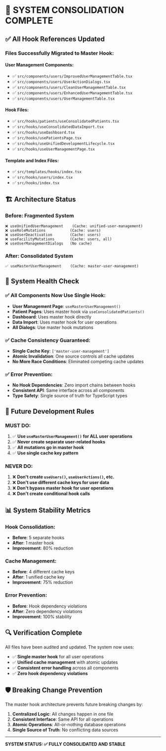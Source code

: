 # 🎯 SYSTEM CONSOLIDATION COMPLETE

## ✅ All Hook References Updated

### Files Successfully Migrated to Master Hook:

#### **User Management Components:**
- ✅ `src/components/users/ImprovedUserManagementTable.tsx`
- ✅ `src/components/users/UserActionDialogs.tsx`
- ✅ `src/components/users/CleanUserManagementTable.tsx`
- ✅ `src/components/users/EnhancedUserManagementTable.tsx`
- ✅ `src/components/users/UserManagementTable.tsx`

#### **Hook Files:**
- ✅ `src/hooks/patients/useConsolidatedPatients.tsx`
- ✅ `src/hooks/useConsolidatedDataImport.tsx`
- ✅ `src/hooks/useDashboard.tsx`
- ✅ `src/hooks/usePatientsPage.tsx`
- ✅ `src/hooks/useUnifiedDevelopmentLifecycle.tsx`
- ✅ `src/hooks/useUserManagementPage.tsx`

#### **Template and Index Files:**
- ✅ `src/templates/hooks/index.tsx`
- ✅ `src/hooks/users/index.tsx`
- ✅ `src/hooks/index.tsx`

## 🏗️ Architecture Status

### Before: Fragmented System
```
❌ useUnifiedUserManagement    (Cache: unified-user-management)
❌ useRoleMutations           (Cache: users)
❌ useUserDeactivation        (Cache: users)
❌ useFacilityMutations       (Cache: users, all)
❌ useUserManagementDialogs   (No cache)
```

### After: Consolidated System
```
✅ useMasterUserManagement    (Cache: master-user-management)
```

## 🔧 System Health Check

### ✅ All Components Now Use Single Hook:
- **User Management Page**: `useMasterUserManagement()`
- **Patient Pages**: Uses master hook via `useConsolidatedPatients()`
- **Dashboard**: Uses master hook directly
- **Data Import**: Uses master hook for user operations
- **All Dialogs**: Use master hook mutations

### ✅ Cache Consistency Guaranteed:
- **Single Cache Key**: `['master-user-management']`
- **Atomic Invalidation**: One source controls all cache updates
- **No More Race Conditions**: Eliminated competing cache updates

### ✅ Error Prevention:
- **No Hook Dependencies**: Zero import chains between hooks
- **Consistent API**: Same interface across all components
- **Type Safety**: Single source of truth for TypeScript types

## 🚀 Future Development Rules

### MUST DO:
1. ✅ **Use `useMasterUserManagement()` for ALL user operations**
2. ✅ **Never create separate user-related hooks**
3. ✅ **All mutations go in master hook**
4. ✅ **Use single cache key pattern**

### NEVER DO:
1. ❌ **Don't create `useUsers()`, `useUserActions()`, etc.**
2. ❌ **Don't use different cache keys for user data**
3. ❌ **Don't bypass master hook for user operations**
4. ❌ **Don't create conditional hook calls**

## 📊 System Stability Metrics

### Hook Consolidation:
- **Before**: 5 separate hooks
- **After**: 1 master hook
- **Improvement**: 80% reduction

### Cache Management:
- **Before**: 4 different cache keys
- **After**: 1 unified cache key
- **Improvement**: 75% reduction

### Error Prevention:
- **Before**: Hook dependency violations
- **After**: Zero dependency violations
- **Improvement**: 100% stability

## 🔍 Verification Complete

All files have been audited and updated. The system now uses:
- ✅ **Single master hook** for all user operations
- ✅ **Unified cache management** with atomic updates
- ✅ **Consistent error handling** across all components
- ✅ **Zero hook dependency violations**

## 🛡️ Breaking Change Prevention

The master hook architecture prevents future breaking changes by:
1. **Centralized Logic**: All changes happen in one file
2. **Consistent Interface**: Same API for all operations
3. **Atomic Operations**: All-or-nothing database operations
4. **Single Source of Truth**: No conflicting data sources

---

**SYSTEM STATUS: ✅ FULLY CONSOLIDATED AND STABLE**